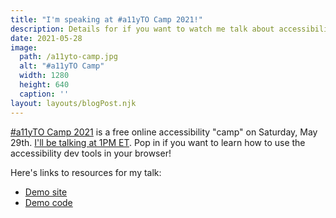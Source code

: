```yaml
---
title: "I'm speaking at #a11yTO Camp 2021!"
description: Details for if you want to watch me talk about accessibility things.
date: 2021-05-28
image:
  path: /a11yto-camp.jpg
  alt: "#a11yTO Camp"
  width: 1280
  height: 640
  caption: ''
layout: layouts/blogPost.njk
---
```


[#a11yTO Camp 2021](https://camp.a11yto.com/) is a free online accessibility "camp" on Saturday, May 29th. [I'll be talking at 1PM ET](https://camp.a11yto.com/talks#Web-Accessibility-Tools-In-Your-Browser). Pop in if you want to learn how to use the accessibility dev tools in your browser!

Here's links to resources for my talk:
- [Demo site](https://missmatsuko.github.io/the-web-accessibility-tools-in-your-browser/)
- [Demo code](https://github.com/missmatsuko/the-web-accessibility-tools-in-your-browser)
